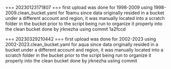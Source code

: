 === 20230123171807 ===
first upload was done for 1998-2009 using 1998-2009.clean_bucket.yaml for 1bamu
since data originally resided in a bucket under a different account and region, it was manually located into a scratch folder in the bucket prior to the script being run to organize it properly into the clean bucket
done by jrknezha using commit 1a2fccd

=== 20230329210442 ===
first upload was done for 2002-2023 using 2002-2023.clean_bucket.yaml for aqua 
since data originally resided in a bucket under a different account and region, it was manually located into a scratch folder in the bucket prior to the script being run to organize it properly into the clean bucket
done by jrknezha usiing commit 